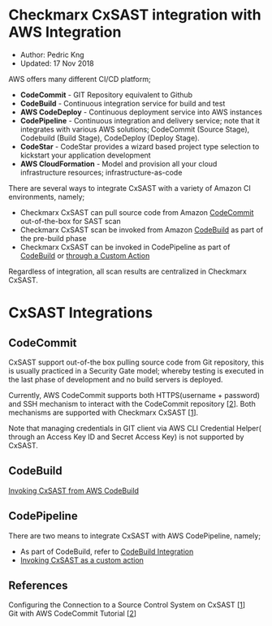 # Checkmarx CxSAST integration with AWS Integration
* Author:   Pedric Kng  
* Updated:  17 Nov 2018

AWS offers many different CI/CD platform;
* **CodeCommit** - GIT Repository equivalent to Github
* **CodeBuild** - Continuous integration service for build and test
* **AWS CodeDeploy** - Continuous deployment service into AWS instances
* **CodePipeline** - Continuous integration and delivery service; note that it integrates with various AWS solutions; CodeCommit (Source Stage), Codebuild (Build Stage), CodeDeploy (Deploy Stage).
* **CodeStar** - CodeStar provides a wizard based project type selection to kickstart your application development
* **AWS CloudFormation** - Model and provision all your cloud infrastructure resources; infrastructure-as-code

There are several ways to integrate CxSAST with a variety of Amazon CI environments, namely;
- Checkmarx CxSAST can pull source code from Amazon [CodeCommit](#CodeCommit) out-of-the-box for SAST scan
- Checkmarx CxSAST scan be invoked from Amazon [CodeBuild](#CodeBuild) as part of the pre-build phase
- Checkmarx CxSAST can be invoked in CodePipeline as part of [CodeBuild](#CodeBuild) or [through a Custom Action](#CodePipeline)

Regardless of integration, all scan results are centralized in Checkmarx CxSAST.

# CxSAST Integrations

## CodeCommit
CxSAST support out-of-the box pulling source code from Git repository, this is usually practiced in a Security Gate model; whereby testing is executed in the last phase of development and no build servers is deployed.

Currently, AWS CodeCommit supports both HTTPS(username + password) and SSH mechanism to interact with the CodeCommit repository [[2]]. Both mechanisms are supported with Checkmarx CxSAST [[1]].

Note that managing credentials in GIT client via AWS CLI Credential Helper( through an Access Key ID and Secret Access Key) is not supported by CxSAST.

## CodeBuild
[Invoking CxSAST from AWS CodeBuild](codebuild/README.md)  

## CodePipeline
There are two means to integrate CxSAST with AWS CodePipeline, namely;
- As part of CodeBuild, refer to [CodeBuild Integration](codebuild/README.md)  
- [Invoking CxSAST as a custom action](codepipeline/README.md)

## References
Configuring the Connection to a Source Control System on CxSAST [[1]]  
Git with AWS CodeCommit Tutorial [[2]]  

[1]:https://checkmarx.atlassian.net/wiki/spaces/KC/pages/324927625/Configuring+the+Connection+to+a+Source+Control+System+v8.6.0+and+up "Configuring the Connection to a Source Control System"
[2]:https://docs.aws.amazon.com/codecommit/latest/userguide/getting-started.html#getting-started-create-repo "Git with AWS CodeCommit Tutorial"
